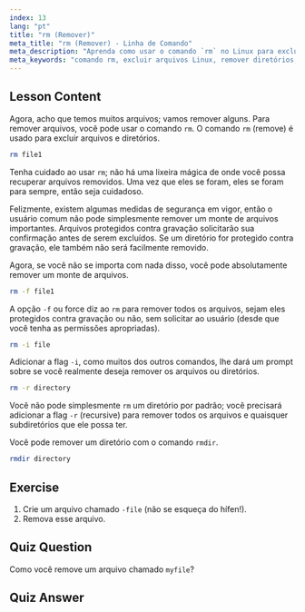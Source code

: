 ```yaml
---
index: 13
lang: "pt"
title: "rm (Remover)"
meta_title: "rm (Remover) - Linha de Comando"
meta_description: "Aprenda como usar o comando `rm` no Linux para excluir arquivos e diretórios com segurança. Entenda as opções como -f, -i, -r e rmdir. Comece sua jornada no Linux!"
meta_keywords: "comando rm, excluir arquivos Linux, remover diretórios, tutorial Linux, Linux para iniciantes, rmdir, guia Linux"
---
```


## Lesson Content

Agora, acho que temos muitos arquivos; vamos remover alguns. Para remover arquivos, você pode usar o comando `rm`. O comando `rm` (remove) é usado para excluir arquivos e diretórios.

```bash
rm file1
```

Tenha cuidado ao usar `rm`; não há uma lixeira mágica de onde você possa recuperar arquivos removidos. Uma vez que eles se foram, eles se foram para sempre, então seja cuidadoso.

Felizmente, existem algumas medidas de segurança em vigor, então o usuário comum não pode simplesmente remover um monte de arquivos importantes. Arquivos protegidos contra gravação solicitarão sua confirmação antes de serem excluídos. Se um diretório for protegido contra gravação, ele também não será facilmente removido.

Agora, se você não se importa com nada disso, você pode absolutamente remover um monte de arquivos.

```bash
rm -f file1
```

A opção `-f` ou force diz ao `rm` para remover todos os arquivos, sejam eles protegidos contra gravação ou não, sem solicitar ao usuário (desde que você tenha as permissões apropriadas).

```bash
rm -i file
```

Adicionar a flag `-i`, como muitos dos outros comandos, lhe dará um prompt sobre se você realmente deseja remover os arquivos ou diretórios.

```bash
rm -r directory
```

Você não pode simplesmente `rm` um diretório por padrão; você precisará adicionar a flag `-r` (recursive) para remover todos os arquivos e quaisquer subdiretórios que ele possa ter.

Você pode remover um diretório com o comando `rmdir`.

```bash
rmdir directory
```

## Exercise

1. Crie um arquivo chamado `-file` (não se esqueça do hífen!).
2. Remova esse arquivo.

## Quiz Question

Como você remove um arquivo chamado `myfile`?

## Quiz Answer

